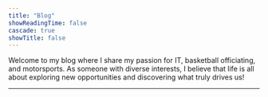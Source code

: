```yaml
---
title: "Blog"
showReadingTime: false
cascade: true
showTitle: false
---
```

Welcome to my blog where I share my passion for IT, basketball officiating, and motorsports. As someone with diverse interests, I believe that life is all about exploring new opportunities and discovering what truly drives us!

--------------------------------------------------------
